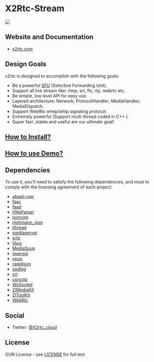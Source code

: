 # X2Rtc-Stream

[![][x2rtc-banner]][x2rtc-website]

## Website and Documentation

* [x2rtc.com][x2rtc-website]

## Design Goals

x2rtc is designed to accomplish with the following goals:

* Be a powerful [SFU](https://webrtcglossary.com/sfu/) (Selective Forwarding Unit).
* Support all live stream like: rtmp, srt, flv, rtp, webrtc etc.
* Be simple, low level API for easy use.
* Layered architecture: Network; ProtocolHandler; MediaHandler; MediaDispatch.
* Support WebRtc whep/whip signaling protocol.
* Extremely powerful (Support multi-thread coded in C++ ).
* Super fast ,stable and useful are our ultimate goal!

## [How to Install?](https://github.com/liangzyayw/X2Rtc-Stream/wiki/How-to-Install)

## [How to use Demo?](https://github.com/liangzyayw/X2Rtc-Stream/wiki/How-to-use-Demo)

## Dependencies

To use it, you'll need to satisfy the following dependencies, and must to comply with the licensing agreement of each project:

- [abseil-cpp](https://github.com/abseil-cpp)
- [faac](https://github.com/knik0/faac)
- [faad](https://github.com/knik0/faad2)
- [HttpParser](https://github.com/ZewoGraveyard/http_parser)
- [jsoncpp](https://github.com/open-source-parsers/jsoncpp)
- [nlohmann_json](https://github.com/nlohmann/json)
- [jthread](https://github.com/j0r1/JThread)
- [mediaserver](https://github.com/ireader/media-server)
- [srtp](https://github.com/cisco/libsrtp)
- [libuv](https://dist.libuv.org)
- [MediaSoup](https://github.com/versatica/mediasoup)
- [openssl](https://www.openssl.org/)
- [opus](https://gitlab.xiph.org/xiph/opus)
- [rapidjson](https://github.com/Tencent/rapidjson)
- [spdlog](https://github.com/gabime/spdlog)
- [srt](https://github.com/Haivision/srt)
- [usrsctp](ttps://github.com/sctplab/usrsctp/)
- [WsSocket](https://github.com/zaphoyd/websocketpp)
- [ZlMediaKit](https://github.com/ZLMediaKit/ZLMediaKit) 
- [ZlToolKit](https://github.com/ZLMediaKit/ZLToolKit)
- [WebRtc](https://www.webrtc.org/)

## Social

* Twitter: [@X2rtc_cloud](https://twitter.com/X2rtc_cloud)

## License

GUN License - see [LICENSE](https://github.com/X2Rtc/X2Rtc-Stream/blob/master/LICENSE) for full text

[x2rtc-website]: x2rtc
[x2rtc-banner]: /art/x2rtc-banner.png
